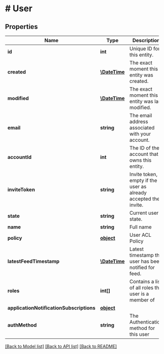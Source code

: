 # # User

## Properties

Name | Type | Description | Notes
------------ | ------------- | ------------- | -------------
**id** | **int** | Unique ID for this entity. | 
**created** | [**\DateTime**](\DateTime.md) | The exact moment this entity was created. | 
**modified** | [**\DateTime**](\DateTime.md) | The exact moment this entity was last modified. | 
**email** | **string** | The email address associated with your account. | 
**accountId** | **int** | The ID of the account that owns this entity. | 
**inviteToken** | **string** | Invite token, empty if the user as already accepted their invite. | 
**state** | **string** | Current user state. | 
**name** | **string** | Full name | 
**policy** | [**object**](.md) | User ACL Policy | 
**latestFeedTimestamp** | [**\DateTime**](\DateTime.md) | Latest timestamp the user has been notified for feed. | [optional] 
**roles** | **int[]** | Contains a list of all roles the user is a member of | [optional] 
**applicationNotificationSubscriptions** | [**object**](.md) |  | [optional] 
**authMethod** | **string** | The Authentication method for this user | [optional] 

[[Back to Model list]](../../README.md#documentation-for-models) [[Back to API list]](../../README.md#documentation-for-api-endpoints) [[Back to README]](../../README.md)


